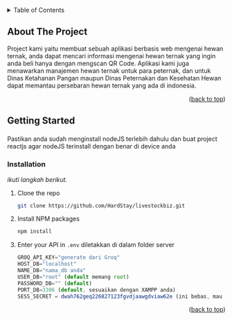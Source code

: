 <a id="readme-top"></a>

<!-- TABLE OF CONTENTS -->
<details>
  <summary>Table of Contents</summary>
  <ol>
    <li>
      <a href="#about-the-project">About The Project</a>
    </li>
    <li>
      <a href="#getting-started">Getting Started</a>
      <ul>
        <li><a href="#installation">Installation</a></li>
      </ul>
    </li>
  </ol>
</details>



<!-- ABOUT THE PROJECT -->
## About The Project

Project kami yaitu membuat sebuah aplikasi berbasis web mengenai hewan ternak, anda dapat mencari informasi mengenai hewan ternak yang ingin anda beli hanya dengan mengscan QR Code.
Aplikasi kami juga menawarkan manajemen hewan ternak untuk para peternak, dan untuk Dinas Ketahanan Pangan maupun Dinas Peternakan dan Kesehatan Hewan dapat memantau persebaran hewan ternak yang ada di indonesia.

<p align="right">(<a href="#readme-top">back to top</a>)</p>

<!-- GETTING STARTED -->
## <p id="getting-started">Getting Started</p>

Pastikan anda sudah menginstall nodeJS terlebih dahulu dan buat project reactjs agar nodeJS terinstall dengan benar di device anda

### <p id="installation">Installation</p>

_ikuti langkah berikut._

1. Clone the repo
   ```sh
   git clone https://github.com/HardStay/livestockbiz.git
   ```
2. Install NPM packages
   ```sh
   npm install
   ```
4. Enter your API in `.env` diletakkan di dalam folder server
   ```js
   GROQ_API_KEY="generate dari Groq"
   HOST_DB="localhost"
   NAME_DB="nama_db anda"
   USER_DB="root" (default memang root)
   PASSWORD_DB="" (default)
   PORT_DB=3306 (default, sesuaikan dengan XAMPP anda)
   SESS_SECRET = dwah762geq226827123fgvdjaawgdviaw62e (ini bebas, mau pakai yang ini juga boleh)
   ```

<p align="right">(<a href="#readme-top">back to top</a>)</p>
